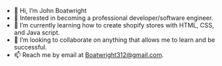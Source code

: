 - 👋 Hi, I’m John Boatwright
- 👀 Interested in becoming a professional developer/software engineer. 
- 🌱 I’m currently learning how to create shopify stores with HTML, CSS, and Java script.
- 💞️ I’m looking to collaborate on anything that allows me to learn and be successful.
- 📫 Reach me by email at Boatwright312@gmail.com.

<!---
Boatwright312/Boatwright312 is a ✨ special ✨ repository because its `README.md` (this file) appears on your GitHub profile.
You can click the Preview link to take a look at your changes.
--->

